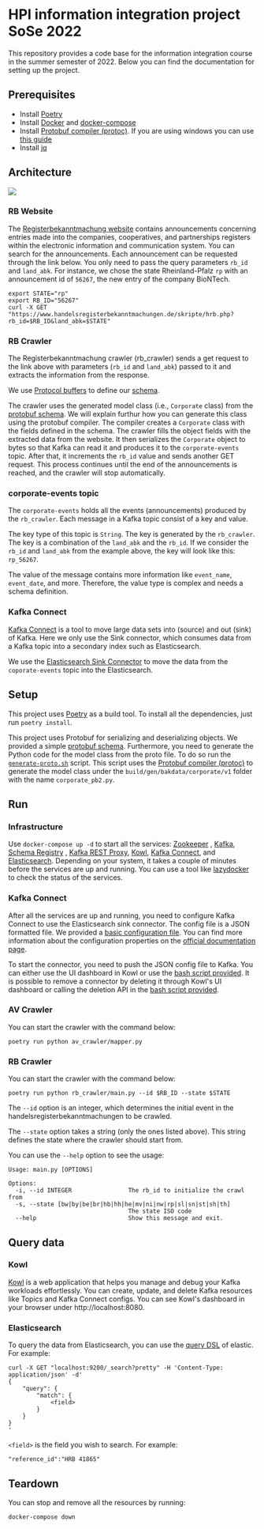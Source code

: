 # HPI information integration project SoSe 2022

This repository provides a code base for the information integration course in the summer semester of 2022. Below you
can find the documentation for setting up the project.

## Prerequisites

- Install [Poetry](https://python-poetry.org/docs/#installation)
- Install [Docker](https://docs.docker.com/get-docker/) and [docker-compose](https://docs.docker.com/compose/install/)
- Install [Protobuf compiler (protoc)](https://grpc.io/docs/protoc-installation/). If you are using windows you can
  use [this guide](https://www.geeksforgeeks.org/how-to-install-protocol-buffers-on-windows/)
- Install [jq](https://stedolan.github.io/jq/download/)

## Architecture

![](architecture.png)

### RB Website

The [Registerbekanntmachung website](https://www.handelsregisterbekanntmachungen.de/index.php?aktion=suche) contains
announcements concerning entries made into the companies, cooperatives, and
partnerships registers within the electronic information and communication system. You can search for the announcements.
Each announcement can be requested through the link below. You only need to pass the query parameters `rb_id`
and `land_abk`. For instance, we chose the state Rheinland-Pfalz `rp` with an announcement id of `56267`, the
new entry of the company BioNTech.

```shell
export STATE="rp" 
export RB_ID="56267"
curl -X GET  "https://www.handelsregisterbekanntmachungen.de/skripte/hrb.php?rb_id=$RB_ID&land_abk=$STATE"
```

### RB Crawler

The Registerbekanntmachung crawler (rb_crawler) sends a get request to the link above with parameters (`rb_id`
and `land_abk`) passed to it and extracts the information from the response.

We use [Protocol buffers](https://developers.google.com/protocol-buffers)
to define our [schema](./proto/bakdata/corporate/v1/corporate.proto).

The crawler uses the generated model class (i.e., `Corporate` class) from
the [protobuf schema](./proto/bakdata/corporate/v1/corporate.proto).
We will explain furthur how you can generate this class using the protobuf compiler.
The compiler creates a `Corporate` class with the fields defined in the schema. The crawler fills the object fields with
the
extracted data from the website.
It then serializes the `Corporate` object to bytes so that Kafka can read it and produces it to the `corporate-events`
topic. After that, it increments the `rb_id` value and sends another GET request.
This process continues until the end of the announcements is reached, and the crawler will stop automatically.

### corporate-events topic

The `corporate-events` holds all the events (announcements) produced by the `rb_crawler`. Each message in a Kafka topic
consist of a key and value.

The key type of this topic is `String`. The key is generated by the `rb_crawler`. The key
is a combination of the `land_abk` and the `rb_id`. If we consider the `rb_id` and `land_abk` from the example above,
the
key will look like this: `rp_56267`.

The value of the message contains more information like `event_name`, `event_date`, and more. Therefore, the value type
is complex and needs a schema definition.

### Kafka Connect

[Kafka Connect](https://docs.confluent.io/platform/current/connect/index.html) is a tool to move large data sets into
(source) and out (sink) of Kafka.
Here we only use the Sink connector, which consumes data from a Kafka topic into a secondary index such as
Elasticsearch.

We use the [Elasticsearch Sink Connector](https://docs.confluent.io/kafka-connect-elasticsearch/current/overview.html)
to move the data from the `coporate-events` topic into the Elasticsearch.

## Setup

This project uses [Poetry](https://python-poetry.org/) as a build tool.
To install all the dependencies, just run `poetry install`.

This project uses Protobuf for serializing and deserializing objects. We provided a
simple [protobuf schema](./proto/bakdata/corporate/v1/corporate.proto).
Furthermore, you need to generate the Python code for the model class from the proto file.
To do so run the [`generate-proto.sh`](./generate-proto.sh) script.
This script uses the [Protobuf compiler (protoc)](https://grpc.io/docs/protoc-installation/) to generate the model class
under the `build/gen/bakdata/corporate/v1` folder
with the name `corporate_pb2.py`.

## Run

### Infrastructure

Use `docker-compose up -d` to start all the services: [Zookeeper](https://zookeeper.apache.org/)
, [Kafka](https://kafka.apache.org/), [Schema
Registry](https://docs.confluent.io/platform/current/schema-registry/index.html)
, [Kafka REST Proxy]((https://github.com/confluentinc/kafka-rest)), [Kowl](https://github.com/redpanda-data/kowl),
[Kafka Connect](https://docs.confluent.io/platform/current/connect/index.html),
and [Elasticsearch](https://www.elastic.co/elasticsearch/). Depending on your system, it takes a couple of minutes
before the services are up and running. You can use a tool
like [lazydocker](https://github.com/jesseduffield/lazydocker)
to check the status of the services.

### Kafka Connect

After all the services are up and running, you need to configure Kafka Connect to use the Elasticsearch sink connector.
The config file is a JSON formatted file. We provided a [basic configuration file](./connect/elastic-sink.json).
You can find more information about the configuration properties on
the [official documentation page](https://docs.confluent.io/kafka-connect-elasticsearch/current/overview.html).

To start the connector, you need to push the JSON config file to Kafka. You can either use the UI dashboard in Kowl or
use the [bash script provided](./connect/push-config.sh). It is possible to remove a connector by deleting it
through Kowl's UI dashboard or calling the deletion API in the [bash script provided](./connect/delete-config.sh).


### AV Crawler

You can start the crawler with the command below:

```shell
poetry run python av_crawler/mapper.py 
```


### RB Crawler

You can start the crawler with the command below:

```shell
poetry run python rb_crawler/main.py --id $RB_ID --state $STATE
```

The `--id` option is an integer, which determines the initial event in the handelsregisterbekanntmachungen to be
crawled.

The `--state` option takes a string (only the ones listed above). This string defines the state where the crawler should
start from.

You can use the `--help` option to see the usage:

```
Usage: main.py [OPTIONS]

Options:
  -i, --id INTEGER                The rb_id to initialize the crawl from
  -s, --state [bw|by|be|br|hb|hh|he|mv|ni|nw|rp|sl|sn|st|sh|th]
                                  The state ISO code
  --help                          Show this message and exit.
```

## Query data

### Kowl

[Kowl](https://github.com/redpanda-data/kowl) is a web application that helps you manage and debug your Kafka workloads
effortlessly. You can create, update, and delete Kafka resources like Topics and Kafka Connect configs.
You can see Kowl's dashboard in your browser under http://localhost:8080.

### Elasticsearch

To query the data from Elasticsearch, you can use
the [query DSL](https://www.elastic.co/guide/en/elasticsearch/reference/7.17/query-dsl.html) of elastic. For example:

```shell
curl -X GET "localhost:9200/_search?pretty" -H 'Content-Type: application/json' -d'
{
    "query": {
        "match": {
            <field>
        }
    }
}
'
```

`<field>` is the field you wish to search. For example:

```
"reference_id":"HRB 41865"
```

## Teardown
You can stop and remove all the resources by running:
```shell
docker-compose down
```
